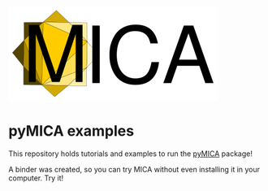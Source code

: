 [![Logo](docs/source/_static/logo.svg)](#)

pyMICA examples
===============

This repository holds tutorials and examples to run the [pyMICA](https://github.com/meteocat/pymica) package!

A binder was created, so you can try MICA without even installing it in your computer. Try it!
